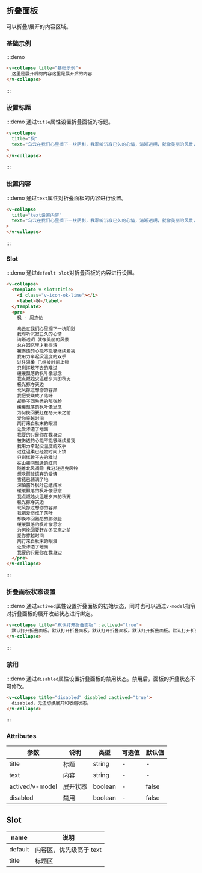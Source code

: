 ## 折叠面板

可以折叠/展开的内容区域。

### 基础示例

:::demo

```html
<v-collapse title="基础示例">
  这里是展开后的内容这里是展开后的内容
</v-collapse>
```

:::

### 设置标题

:::demo 通过`title`属性设置折叠面板的标题。

```html
<v-collapse
  title="枫"
  text="乌云在我们心里搁下一块阴影，我聆听沉寂已久的心情，清晰透明，就像美丽的风景，总在回忆里才看得清，被伤透的心能不能够继续爱我，我用力牵起没温度的双手，过往温柔，已经被时间上锁，只剩挥散不去的难过，缓缓飘落的枫叶像思念，我点燃烛火温暖岁末的秋天，极光掠夺天边，北风掠过想你的容颜，我把爱烧成了落叶，却换不回熟悉的那张脸。"
>
</v-collapse>
```

:::

### 设置内容

:::demo 通过`text`属性对折叠面板的内容进行设置。

```html
<v-collapse
  title="text设置内容"
  text="乌云在我们心里搁下一块阴影，我聆听沉寂已久的心情，清晰透明，就像美丽的风景，总在回忆里才看得清，被伤透的心能不能够继续爱我，我用力牵起没温度的双手，过往温柔，已经被时间上锁，只剩挥散不去的难过，缓缓飘落的枫叶像思念，我点燃烛火温暖岁末的秋天，极光掠夺天边，北风掠过想你的容颜，我把爱烧成了落叶，却换不回熟悉的那张脸。"
>
</v-collapse>
```

:::

### Slot

:::demo 通过`default slot`对折叠面板的内容进行设置。

```html
<v-collapse>
  <template v-slot:title>
    <i class="v-icon-ok-line"></i>
    <label>枫</label>
  </template>
  <pre>
    枫 - 周杰伦

    乌云在我们心里搁下一块阴影
    我聆听沉寂已久的心情
    清晰透明 就像美丽的风景
    总在回忆里才看得清
    被伤透的心能不能够继续爱我
    我用力牵起没温度的双手
    过往温柔 已经被时间上锁
    只剩挥散不去的难过
    缓缓飘落的枫叶像思念
    我点燃烛火温暖岁末的秋天
    极光掠夺天边
    北风掠过想你的容颜
    我把爱烧成了落叶
    却换不回熟悉的那张脸
    缓缓飘落的枫叶像思念
    为何挽回要赶在冬天来之前
    爱你穿越时间
    两行来自秋末的眼泪
    让爱渗透了地面
    我要的只是你在我身边
    被伤透的心能不能够继续爱我
    我用力牵起没温度的双手
    过往温柔已经被时间上锁
    只剩挥散不去的难过
    在山腰间飘逸的红雨
    随着北风凋零 我轻轻摇曳风铃
    想唤醒被遗弃的爱情
    雪花已铺满了地
    深怕窗外枫叶已结成冰
    缓缓飘落的枫叶像思念
    我点燃烛火温暖岁末的秋天
    极光掠夺天边
    北风掠过想你的容颜
    我把爱烧成了落叶
    却换不回熟悉的那张脸
    缓缓飘落的枫叶像思念
    为何挽回要赶在冬天来之前
    爱你穿越时间
    两行来自秋末的眼泪
    让爱渗透了地面
    我要的只是你在我身边
  </pre>
</v-collapse>
```

:::

### 折叠面板状态设置

:::demo 通过`actived`属性设置折叠面板的初始状态，同时也可以通过`v-model`指令对折叠面板的展开收起状态进行绑定。

```html
<v-collapse title="默认打开折叠面板" :actived="true">
  默认打开折叠面板。默认打开折叠面板。默认打开折叠面板。默认打开折叠面板。默认打开折叠面板。默认打开折叠面板。默认打开折叠面板。默认打开折叠面板。
</v-collapse>
```

:::

### 禁用

:::demo 通过`disabled`属性设置折叠面板的禁用状态。禁用后，面板的折叠状态不可修改。

```html
<v-collapse title="disabled" disabled :actived="true">
  disabled，无法切换展开和收缩状态。
</v-collapse>
```

:::

### Attributes

| 参数            | 说明     | 类型    | 可选值 | 默认值 |
| --------------- | -------- | ------- | ------ | ------ |
| title           | 标题     | string  | -      | -      |
| text            | 内容     | string  | -      | -      |
| actived/v-model | 展开状态 | boolean | -      | false  |
| disabled        | 禁用     | boolean | -      | false  |

## Slot

| name    | 说明                    |
| ------- | ----------------------- |
| default | 内容区，优先级高于 text |
| title   | 标题区                  |
